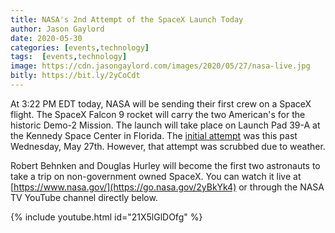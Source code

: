 ```yaml
---
title: NASA's 2nd Attempt of the SpaceX Launch Today
author: Jason Gaylord
date: 2020-05-30
categories: [events,technology]
tags:  [events,technology]
image: https://cdn.jasongaylord.com/images/2020/05/27/nasa-live.jpg
bitly: https://bit.ly/2yCoCdt
---
```


At 3:22 PM EDT today, NASA will be sending their first crew on a SpaceX flight. The SpaceX Falcon 9 rocket will carry the two American's for the historic Demo-2 Mission. The launch will take place on Launch Pad 39-A at the Kennedy Space Center in Florida. The [initial attempt](https://bit.ly/2X7WUP6) was this past Wednesday, May 27th. However, that attempt was scrubbed due to weather.

Robert Behnken and Douglas Hurley will become the first two astronauts to take a trip on non-government owned SpaceX. You can watch it live at [https://www.nasa.gov/](https://go.nasa.gov/2yBkYk4) or through the NASA TV YouTube channel directly below.

{% include youtube.html id="21X5lGlDOfg" %}

<img src="https://cdn.jasongaylord.com/images/2020/05/27/nasa-live.jpg" alt="NASA Live Official Stream of NASA TV" style="display: none;" />